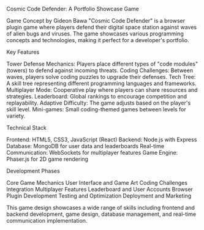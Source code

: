 Cosmic Code Defender: A Portfolio Showcase Game

Game Concept by Gideon Bawa
"Cosmic Code Defender" is a browser plugin game where players defend their digital space station against waves of alien bugs and viruses. The game showcases various programming concepts and technologies, making it perfect for a developer's portfolio.

Key Features

Tower Defense Mechanics: Players place different types of "code modules" (towers) to defend against incoming threats.
Coding Challenges: Between waves, players solve coding puzzles to upgrade their defenses.
Tech Tree: A skill tree representing different programming languages and frameworks.
Multiplayer Mode: Cooperative play where players can share resources and strategies.
Leaderboard: Global rankings to encourage competition and replayability.
Adaptive Difficulty: The game adjusts based on the player's skill level.
Mini-games: Small coding-themed games between levels for variety.

Technical Stack

Frontend: HTML5, CSS3, JavaScript (React)
Backend: Node.js with Express
Database: MongoDB for user data and leaderboards
Real-time Communication: WebSockets for multiplayer features
Game Engine: Phaser.js for 2D game rendering

Development Phases

Core Game Mechanics
User Interface and Game Art
Coding Challenges Integration
Multiplayer Features
Leaderboard and User Accounts
Browser Plugin Development
Testing and Optimization
Deployment and Marketing


This game design showcases a wide range of skills including frontend and backend development, game design, database management, and real-time communication implementation.
